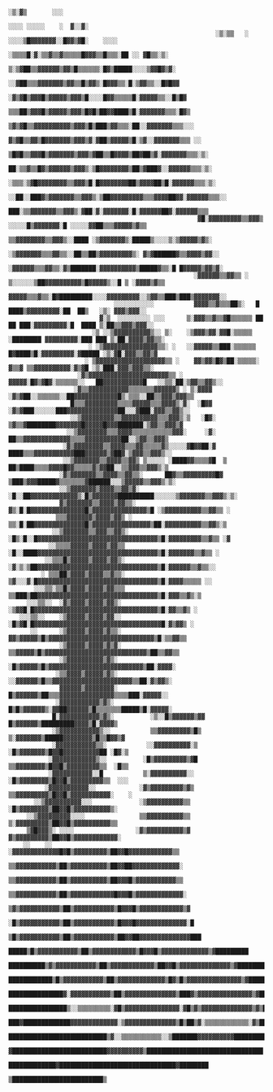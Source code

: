 

                                                                             ░▒░▓▒       ░░░                       
                                                                       ░░░░ ░░░░░    ░  ▓░░▓░                      
                                                             ░▒░▒▒   ░  ░░░░▒█▓▓▓▓▓▓▓░░█▓▓▒▓█░    ░░░░             
                                                            ░▒▒▒▒█░▓░▒▒▓▒▒▓▒▒▒▒▒█▓▓▓▒▒█▒▒▒░██ ░░ ▓█▒▒░▒░           
                                                           ▒░▒▓██▒▒▓▓▓▓▓▓▒▓▓▒█▒▒▒▒▒▒░█▓▒█████░░░░▒▓▓█▓▒▓░          
                                                          ░░▓██▒▒▒▓▓▓▓▓▓▓▒▓▓▒▒█▒▓▓▒░█▓▓▓▒▒░█░▒▓▓▒▒░░█▓█▓▓          
                                                         ░▓▒▓█▒▓▓▓█▒▓▓▓▓▓▒▓▓▓▒█░░░░█▓▓▒▒▒▒▒█░▓▓▓▓▓▒▒░░█▒█▓         
                                                         ▒▒▒██▒▓▓▓█▒▓▓▓▓▓▒▓▓▓▒█▓█▒██▓▓████▒█░▓▓▓▓▓▓▓▒▒▒░█▓▒        
                                                        ▒▓▒▓█▒▒▓▓▓▓▓▓▓▓▓▓▒▓▓▓▒█▒███▒▓▓▒▒▒░██░░▓▓▓▓▓▓▓▒▒▒░░░        
                                                        ▓▒▓█▒▒▓▓▒█▓▓▓▓▓▓▓▒▓▓▓▒▓░▓██▒▓▓▓▓▓▒█░▒▓░░▓▓▓▓▓▓▓▒▒▒ ░░      
                                                       ▒█▓█▒▒▓▓▓█▒▓▓▓▓▓▓▓▒▓▓▓▒▓██▒▒█▓▓▓▓▒██▓██▒▓░▓▓▓▓▓▓▓▒▒▒░▒░     
                                                       ██░▒▒▓▒▒█▓▒▓▓▓▓▓▓▒▓▓▓▒░▒█▓▓▓▓▓▓▓▓▒██▒▓███▓░░▓▓▓▓▓▓▒▒▒░▒░    
                                                       ░▒▒▒░▒▓█▓▓▓▓▓▓▓▓▒▒▓▓▓▒█░█▓▓▓▓▓▓▓▓██▒▓▓▓▓██▒█░▓▓▓▓▓▓▒▒▒░▒░   
                                                    ░░██░░███▓▒▓▓▓▓▓▓▓▒▒▓▓▓▒░▒██▓▓▓▓▓▓▓▓▓▒▒▒▓▓▓▓██▓▓░▓▓▓▓▓▓▒▒▒░░   
                                                        ███░▒▒▓▓▓▓▓▓▓▒▒▓▓▓▒░▓██░▓░▓▓▓▓▓▓▓░█░▓▓▓▓▓▓██▓░▓▓▓▓▓▓▒▒▒    
                                                        ▓█░▓▓▓▓▓▓▓▓▓▒▒▓▓▓▒ ░░░░░█▒▓▓▓▓▓▓▓░█ ░░░░░▓▓██▒▒▒▓▓▓▓▓▒▓▒▒  
                                                         ▒▒▓▓▓▓▓▓▓▓▒▒▓▓▓▒░░████ ░▒▓▓▓▓▓▓▓▒░█████▒░░░░▒░▒▓▓▓▓▓▒▓▒░  
                                                        ░▒▓▓▓▓▓▓▓▒▒▒▓▓▒▒░░██▒▒██▒▓▓▓▓▓▓▓▓▓▒░ ▓▒▓██████▓▒▒▓▓▓▓▒▓▓░░ 
                                                        ░▓▓▓▓▓▓▒▒▒▓▓▒▒░▓▒███████░▓▓▓▓▓▓▓▓▓▓▒█████▓▒▒░█ █▓▓▓▓▓▒▓▓▒▓░
                                                       ░▓▓▓▓▓▓▒▒▓▓▒▒ ░ ▒░░░░░░▒██▓▓▓▓▓▓▓▓▓▓▒█▓▓▓▓▓▒░░█ ▒ ░▓▓▓▓▒▓▒▒ 
                                                       ▓▓▓▓▓▒▒▒▓▒▒░█▓█████████░░░░▓▓▓▓▓▓▓▓▓░░▒▓▓▒▒███▒███▒▓▓▓▓▓▓▓░░
                                 ░░░░░░░░░░░           ▓▓▓▓▒▒▓▒▒▒██▒░   █    ████▒▓▓▓▓▓▓▓▓▓░██  ██▒   ░▒░ ▓▓▓▒▓▓▓░░
                             ▓░▒  ░░░░░░░░░ ░░░      ▒░▓▓▓▒▒▓▒▒▓█▒▒▒▒▒▒ ██ ██ ███░▓▓▓▓▓▓▓▓▓░█  ████ ▒░██▒▒▓▓▓▒▓▓▓░░
                           ░▒ ░░▒▓▓▓▓▓▓▓▓▓▓▒░░ ▒░    ░▒▓▓▓▒▓▓░▓▓█░▒▒▒▒▒ ░████████ ▓▓▓▓▓▓▓▓▓░███ ███ ▒░██░▓▓▓▓▒▓▓▒▒░
                          ░ ░▒▓▓▓▓▓▓▓▓▓▓▓▓▓▓▓▒▒░ ░   ░░▓▓▓▓▓▒▒███░▒▒▒▒▒▒ █▓████▒█░▓▓▓▓▓▓▓▓▓░▓█████ ░▒░▓█░▓▓▓▒▒▓▓▒▓ 
                         ░ ▒▓▓▓▓▓▓▓▓▓▓▓▓▓▓▓▓▓▓▓▒▒ ░    ▓▓▒▓▓▒█▓▒██░▒▒▒▒▒░  ▓▒▒▓ ▒▒▓▓▓▓▓▓▓▓▓▓░▓▒▓█ ░▒░███░▓▓▓▒▓▓▓▒▒░
                       ░▓▒▓▓▓▓▓▓▓▓▓▓▓▓▓▓▓▓▓▓▓▓▓▓▒▒ ░   ▓▓▓▓▓░█▓▒▓█▓░▒▒▒▒▒▒░░   ██▓▓▓▓▓▓▓▓▓▓▓█   ░░▒▒░██░▒▓▓▒▒▓▓▒░░ 
                      ░▓▒▒▓▓▓▓▓▓▓▓▓▓▓▒▒▒▒▒▒▒▓▓▓▓▓▓▒ ░ ▒░▓▓▓▓  ░▓▒▓██░░▒▒▒▒▒▒░░██▓▓▓▓▓▓▓▓▓▓▓▓█▒░▒▒▒░░██▒▒▓▓▓▒▓▓▓▒▒  
                     █▒▒▒▓▓▓▓▓▓▓▓▓▒▒▒▒▓▓▓▓▓▒▒▒▓▓▓▓▒░▓░  ░█▓▓   ░▓▒▓███░░░░░░███▓▓▓▓▓▓▓▓▓▓▓▓▓▓██░░░▓███░▓▓▓▒▒▓▓▒░░  
                     ░░▒▓▓▓▓▓▓▓▓▓▒▒▓▓▓▓▓▓▓▓▓▓▒▒▒▓▓▓▒░▒   ░█▓░   ▒▓▒▒▓████████▓▓▓▓▓▓▓█▓▓▓▓▓█▓▓▓███████░▒▓▓▒▒▓▓▓▒▓   
                    ░░▒▓▓▓▓▓▓▓▓▒▒▒▓▓▓▓▒▒▒▒▒▒▒▒▒▒▒▓▓▓░     ░▓░     ██▒▒▓▓▓▓▓▓▓▓▓▓▓▓▓▒▒▒▒▓▓▓▓▓▓▓▓▓▓██░░▒▓▓▒▒▓▓▓▒     
                   ░▓▒▓▓▓▓▓▓▓▓▒▒▓▓▓▓▒▒▒▓▓▒▒▒▒▒▓▒░░░░░▓█▓▓██░▓     ████▒▒▒▓▓▓▓▓▓▓▓▓▓▓███▓▓▓▓▓▓▒▓██▓░▒▓▓▓▒▒▓▓▓▒░░    
                   ░░▒▓▓▓▓▓▓▓▒▒▓▓▓▓▒▒▓▓▒ ▒░░░░░ ░████▓▓▒▒▒▒▓█  ▒  ██▒████▒▒▒▒▓▓▓▓█▓▓▒▒▒▒▒▓▒▓▓██░░▒▒▓▓▓▒▒▓▓▓▒░▒     
                  ░▓▒▓▓▓▓▓▓▓▒▒▓▓▓▓▒▒▓▓▒▒░      ██▓▒▒▓▓▓▓▓▓▓▓▓█▓ ▒███▒▓▓▓█████▓▒▒▒▒▒▒▒▓██████░░░▒▓▓▓▓▓▒▒▓▓▓▒░▒░     
                  ░░▒▓▓▓▓▓▓▓▒▓▓▓▓▒▒▓▓▒▓░      ░█░░██▓▓▓▓▓▓▓▓▓▓▓▓▓▒░█▒▓▓▓▓▓▓▓██████████░░░░░░▒▓▓▓▓▓▓▓▒▒▓▓▓▒░▒░      
                  ▓▒▓▓▓▓▓▓▓▒▒▓▓▓▓▒▓▓▒▒░       ▓▒░█░█▓▓▓▓▓▓▓▓▓▓▓▓▓▓▓█▒▓▓▓▓▓▓▓▓▓▓▓▓▓▓▓▒█ ░▒▓▓▓▓▓▓▓▓▓▓▒▒▓▓▒▒ ░        
                 ▒▒▒▓▓▓▓▓▓▓▒▓▓▓▓▒▓▓▒ ░       ▒▒░█░██▓▓▓▓▓▓▓▓▓▓▓▓▓▓█▒▓▓▓▓▓▓▓▓▓▓▓▓▓▓▓▓▒██░▓▓▓▓▓▓▓▓▓▓▒▒▓▓▒░▒          
                ░░▒▓▓▓▓▓▓▓▒▒▓▓▓▒▒▓▓▒░       ░█▒░█░░█▓▓▓▓▓▓▓▓▓▓▓▓▓▓▓▓▓▓▓▓▓▓▓▓▓▓▓▓▓▓▓▓▓▒█░▓▓▓▓▓▓▓▓▓▒▒▓▒▒ ░▓          
               ░░▒▒▒▒▓▓▓▓▓▒▓▓▓▓▒▓▓▒▒        ░█░░████▓▓▓▓▓▓▓▓▓▓▓▓▓▓▓▓▓▓▓▓▓▓▓▓▓▓▓▓▓▓▓▓▓▒█░▓▓▓▓▓▓▓▒▒▓▒▒ ░             
              ░░▒▒▒█▒▓▓▓▓▓▒▓▓▓▓▒▓▓▒░        ░▓░▒░▒██▓▓▓▓▓▓▓▓▓▓▓▓▓▓▓▓▓▓▓▓▓▓▓▓▓▓▓▓▓▓▓▓▓▒█░▓▓▓▓▓▓▒▒▓▒▒░░              
             ░ ▒▒▒██▒▓▓▓▓▒▓▓▓▓▒▒▓▒▒░        ▒▓░░░▓░█▓▓▓▓▓▓▓▓▓▓▓▓▓▓▓▓▓▓▓▓▓▓▓▓▓▓▓▓▓▓▓▓▓▒█░▓▓▓▓▒▒▒▒▒ ░░               
           ░░░▒▒░▒▒█▒▓▓▓▓▒▓▓▓▓▒▓▓▒▒▒        ▒▒███▒██▓▓▓▓▓▓▓▓▓▓▓▓▓▓▓▓▓▓▓▓▓▓▓▓▓▓▓▓▓▓▓▓▓▒█░▓▓▓▒▒▓▒░▒                  
         ░░░▒▒░░  ░▓▒▓▓▓▓▒▓▓▓▓▒▓▓▒░         ░▒▓▓█░█▓▓▓▓▓▓▓▓▓▓▓▓▓▓▓▓▓▓▓▓▓▓▓▓▓▓▓▓▓▓▓▓▓▓▒█░▓▓▒▒▓▒ ░                   
       ░░░▒▒░░    ░▒▓▓▓▓▓▒▓▓▓▓▒▓▓░░         ░█▒▓█░█▓▓▓▓▓▓▓▓▓▓▓▓▓▓▓▓▓▓▓▓▓▓▓▓▓▓▓▓▓▓▓▓▓▓▓█░▓▒▓▓▒ ░                    
          ░░      ░▒▓▓▓▓▓▒▓▓▓▓▒▓▒▒░         ▓▓▒▓▓▓▓▓▒█▒▓▓▓▓▓▓▓▓▓▓▓▓▓▓▓▓▓▓▓▓▓▓▓▓▓▓▓▓▓▒█░▒▒▓▓▒▒                      
                  ░▒▓▓▓▓▓▒▓▓▓▓▒▓▒▓░          ▒▒▓▓▓▓▓▒█▒▓▓▓▓▓▓▓▓▓▓▓▓▓▓▓▓▓▓▓▓▓▓▓▓▓▓▓▓▒██▒▒▓▓▒▒                       
                  ░▒▓▓▓▓▓▓▓▓▓▓▒▓▒░           ░█▒▓▓▓▓▓▒█▒▓▓▓▓▓▓▓▓▓▓▓▓▓▓▓▓▓▓▓▓▓▓▓▓▓▓▒██░▓▓▓▓░                        
                 ░▒▒▓▓▓▓▒▓▓▓▓▓▒▓▒░            ░░▓▓▓▓▓▓▒█▒▒▓▓▓▓▓▓▓▓▓▓▓▓▓▓▓▓▓▓▓▓▓▓▒▒██░▓▒▓▓▒░                        
                  ▓▓▓▓▓▓▒▓▓▓▓▓▓▓▓░             █▒▓▓▓▓▓▓▒██▒▒▒▓▓▓▓▓▓▓▓▓▓▓▓▓▓▓▒▒▒▒███░▓▓▓▓▓░░                        
                 ░▓▓▓▓▓▓▓▓▓▓▓▒▓▒░            █▒█▒▓▓▓▓▓▓▒░▓▓██▓▓▓▓▓▓▒█▒▒▒▒▒▒▒█████▒█░▓▓▓▓▓░                         
                █░▓▓▓▓▓▓▓▓▓▓▓▒▓▒░          ░▒░░█▒▓▓▓▓▓▓▒▓▓ █▒▓▓▓▓▓▓▒█████████▓▓▓▓▒█░▓▓▓▓▒                          
                ░▒▓▓▓▓▓▓▓▓▓▓▓▒░░           ▒▒▓▓▓▓▓▓▓▓▓▒█▒ ▒░▓▓▓▓▓▓▓▒█████▓▓▓▓▓▓▓▓▒█▒▒█▓▓▒▓                         
                ░▓▓▓▓▓▓▓▓▓▓▓▒▒░           ░░▓▓▓▓▓▓▓▓▓▓░▒ ░█▒▓▓▓▓▓▓▓▒█▓▓█▓▓▓▓▓▓▓▓▓▓██ ░█▓░▒                         
               ░▓▓▓▓▓▓▓▓▓▓▓▓▒░░          ░█▒▓▓▓▓▓▓▓▓▓▒▓█ ▒▒▓▓▓▓▓▓▓▓▒█▓▓█▒▓▓▓▓▓▓▓▓▓▒▒  ░█▒▒                         
               ░▓▓▓▓▓▓▓▓▓▓▓░░█           ▒░▓▓▓▓▓▓▓▓▓▓░░ ░█▒▓▓▓▓▓▓▓▓▒█▓▓█▒▓▓▓▓▓▓▓▓▓▒▒  ░░░                          
              ░▓▓▓▓▓▓▓▓▓▓▓░░            ░▓▒▓▓▓▓▓▓▓▓▓▒▓▒ ▒▒▓▓▓▓▓▓▓▓▓▒█▓▓█▒▓▓▓▓▓▓▓▓▓▓▓░    ░                         
           ░░▒▓▓▓▓▓▓▓▓▓▓░░░             ░▒▓▓▓▓▓▓▓▓▓▓▒▒ ░█▒▓▓▓▓▓▓▓▓▒██▓▓█▒▓▓▓▓▓▓▓▓▓▓▒░                              
         ░░▒▓▓▓▓▓▓▓▓▓░░░░               ▒▒▓▓▓▓▓▓▓▓▓▓▒▒ ▒░▓▓▓▓▓▓▓▓▓▒██▓▓█▒▓▓▓▓▓▓▓▓▓▓▒▒                              
         ▒▓█▓▓▓▒░ ░░░░                 ░▓▒▓▓▓▓▓▓▓▓▓▓▒▓ ▓▒▓▓▓▓▓▓▓▓▓▒██▓▓█▒▓▓▓▓▓▓▓▓▓▓▓▓░                             
        ░░    ░░                       ░▓▓▓▓▓▓▓▓▓▓▓▓▓█▓█▒▓▓▓▓▓▓▓▓▓▒██▓▓█▓▓▓▓▓▓▓▓▓▓▓▓▒▒                             
                                       ▒▒▓▓▓▓▓▓▓▓▓▓▓▒██▒▓▓▓▓▓▓▓▓▓▓▒██▓▓██▓▓▓▓▓▓▓▓▓▓▓▓▓░                            
                                       ▒▒▓▓▓▓▓▓▓▓▓▓▓▒██▒▓▓▓▓▓▓▓▓▓▓▒██▓▓▓█▒▓▓▓▓▓▓▓▓▓▓▓▒▒                            
                                       ▒▒▓▓▓▓▓▓▓▓▓▓▓▒██▒▓▓▓▓▓▓▓▓▓▓▓▓█▓▓▓█▒▓▓▓▓▓▓▓▓▓▓▓▓▓░                           
                                      ▒▓▒▓▓▓▓▓▓▓▓▓▓▓▒██▒▓▓▓▓▓▓▓▓▓▓▓▒█▓▓▓█▒▓▓▓▓▓▓▓▓▓▓▓▓▒▓                           
                                      ░█▒▓▓▓▓▓▓▓▓▓▓▓▒██▒▓▓▓▓▓▓▓▓▓▓▓▒█▓▓▓█▓▓▓▓▓▓▓▓▓▓▓▓▓▓░█                          
                                      ▒█▒▓▓▓▓▓▓▓▓▓▓▓▒██▒▓▓▓▓▓▓▓▓▓▓▓▒██▓▓██▓▓▓▓▓▓▓▓▓▓▓▓▓▓███                        
                                 █████▒█▒▓▓▓▓▓▓▓▓▓▓▓▒██▒▓▓▓▓▓▓▓▓▓▓▓▓▒█▓▓▓█▒▓▓▓▓▓▓▓▓▓▓▓▓▓▒▓█████████                
                            ██████████▒▓▒▓▓▓▓▓▓▓▓▓▓▓▒██▒▓▓▓▓▓▓▓▓▓▓▓▓▒██▓▓█▒▓▓▓▓▓▓▓▓▓▓▓▓▓▓▒▓█████████████           
                          ████████████▒█▒▓▓▓▓▓▓▓▓▓▓▓▒██▒▓▓▓▓▓▓▓▓▓▓▓▓▓▒█▓▒█▒▓▓▓▓▓▓▓▓▓▓▓▓▓▓▓▒▓███████████████        
                        ███████████████▓░▓▓▓▓▓▓▓▓▓▓▓▒██▒▓▓▓▓▓▓▓▓▓▓▓▓▓▓▒███▓▒▓▓▓▓▓▓▓▓▓▓▓▓▓▓▓▒▓███████████████▓      
                        ████████████████▒░░▒▒▒▒▒▒▒▒▒░▓█▒▓▓▓▓▓▓▓▓▓▓▓▓▓▓▓░▓█▒▓▒▓▓▓▓▓▓▓▓▓▓▓▓▓▓▒▓▒███████████████      
                         ███▓█████████████▓▓▓▓▓▓▓▓▓▓▓▓▓░▒▓▓▓▓▓▓▓▓▓▓▓▓▓▓▒█▒██▒▓░▒▒▒▒▒▒▒▒▒▒▒▒░▓▒██████████████       
                            ███████████████████████████▒▓░░▒▒▒▒▒▒▒▒▒▒▒░░▒███████▓▓▓▓▓▓▓▓▓▓████████████████         
                                ▓██████████████████████████▓▓▓▓▓▓▓▓▓▓▒████████████████████████████████             
                                        █████████████▓████████████████████████████████▓████████                    
                                                      ▒█████████████████████████▒                                  
                                                                                                                   

